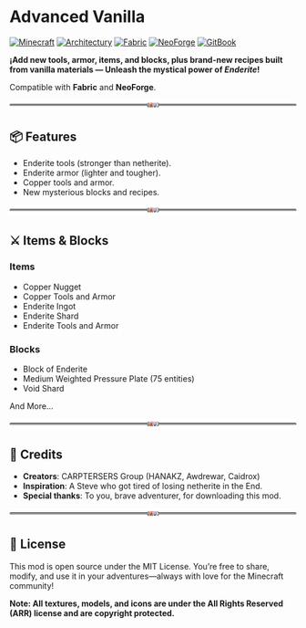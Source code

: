 # Advanced Vanilla

[![Minecraft](https://img.shields.io/badge/Minecraft-1.21.1-green.svg)](https://www.minecraft.net/)
[![Architectury](https://img.shields.io/badge/Architectury-API-blue.svg)](https://github.com/Architectury/ArchitecturyAPI)
[![Fabric](https://img.shields.io/badge/Fabric-Loader-purple.svg)](https://fabricmc.net/)
[![NeoForge](https://img.shields.io/badge/NeoForge-Loader-orange.svg)](https://neoforged.net/)
[![GitBook](https://img.shields.io/static/v1?message=Documentation\&logo=gitbook\&logoColor=ffffff\&label=%20\&labelColor=B22222\&color=000)](https://captersers.gitbook.io/captersers)

**¡Add new tools, armor, items, and blocks, plus brand-new recipes built from vanilla materials — Unleash the mystical power of _Enderite_!**

Compatible with **Fabric** and **NeoForge**.

![break_line](.github/images/page/break_line.png)

## 📦 Features

- Enderite tools (stronger than netherite).
- Enderite armor (lighter and tougher).
- Copper tools and armor.
- New mysterious blocks and recipes.

![break_line](.github/images/page/break_line.png)

## ⚔️ Items & Blocks

### Items
- Copper Nugget 
- Copper Tools and Armor
- Enderite Ingot
- Enderite Shard
- Enderite Tools and Armor

### Blocks
- Block of Enderite
- Medium Weighted Pressure Plate (75 entities)
- Void Shard

And More...

![break_line](.github/images/page/break_line.png)

## 👥 Credits

- **Creators**: CARPTERSERS Group (HANAKZ, Awdrewar, Caidrox)
- **Inspiration**: A Steve who got tired of losing netherite in the End.
- **Special thanks**: To you, brave adventurer, for downloading this mod.

![break_line](.github/images/page/break_line.png)

## 🧾 License

This mod is open source under the MIT License.
You’re free to share, modify, and use it in your adventures—always with love for the Minecraft community!

**Note: All textures, models, and icons are under the All Rights Reserved (ARR) license and are copyright protected.**
